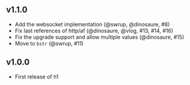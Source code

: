 ## v1.1.0

- Add the websocket implementation (@swrup, @dinosaure, #8)
- Fix last references of http/af (@dinosaure, @vlog, #13, #14, #16)
- Fix the upgrade support and allow multiple values (@dinosaure, #15)
- Move to `bstr` (@swrup, #11)

## v1.0.0

- First release of h1
